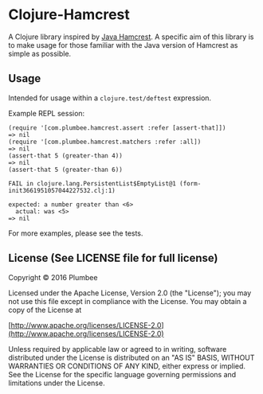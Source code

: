 # Clojure-Hamcrest

A Clojure library inspired by [Java Hamcrest](http://hamcrest.org/JavaHamcrest/).
A specific aim of this library is to make usage for those familiar with the
Java version of Hamcrest as simple as possible.

## Usage

Intended for usage within a `clojure.test/deftest` expression.

Example REPL session:
```
(require '[com.plumbee.hamcrest.assert :refer [assert-that]])
=> nil
(require '[com.plumbee.hamcrest.matchers :refer :all])
=> nil
(assert-that 5 (greater-than 4))
=> nil
(assert-that 5 (greater-than 6))

FAIL in clojure.lang.PersistentList$EmptyList@1 (form-init3661951057044227532.clj:1)

expected: a number greater than <6>
  actual: was <5>
=> nil
```

For more examples, please see the tests.

## License (See LICENSE file for full license)

Copyright © 2016 Plumbee

Licensed under the Apache License, Version 2.0 (the "License");
you may not use this file except in compliance with the License.
You may obtain a copy of the License at

[http://www.apache.org/licenses/LICENSE-2.0](http://www.apache.org/licenses/LICENSE-2.0)

Unless required by applicable law or agreed to in writing, software
distributed under the License is distributed on an "AS IS" BASIS,
WITHOUT WARRANTIES OR CONDITIONS OF ANY KIND, either express or implied.
See the License for the specific language governing permissions and
limitations under the License.
